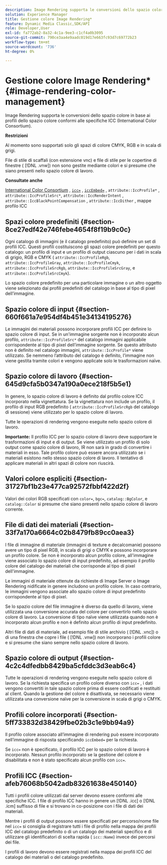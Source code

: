 ```yaml
---
description: Image Rendering supporta le conversioni dello spazio colore in base ai profili dello spazio colore conformi alle specifiche ICC (International Color Consortium).
solution: Experience Manager
title: Gestione colore Image Rendering*
feature: Dynamic Media Classic,SDK/API
role: Developer,User
exl-id: fa772ab2-8a32-4c1a-9ee3-c1cf4a0b3095
source-git-commit: 790ce3aa4e9aadc019d17e663fc93d7c69772b23
workflow-type: tm+mt
source-wordcount: '736'
ht-degree: 0%

---
```


# Gestione colore Image Rendering*{#image-rendering-color-management}

Image Rendering supporta le conversioni dello spazio colore in base ai profili dello spazio colore conformi alle specifiche ICC (International Color Consortium).

**Restrizioni**

Al momento sono supportati solo gli spazi di colore CMYK, RGB e in scala di grigi.

File di stile di scaffali (con estensione vnc) e file di stile per le copertine di finestre ( [!DNL .vnw]) non sono gestite mediante colori e si presume che siano presenti nello spazio colore di lavoro.

**Consultate anche**

[International Color Consortium](https://www.color.org/index.xalter) , [ `icc=`](../../../../../ir-api/http-protocol/image-rendering-api-ref/c-ir-http-protocol-ref/c-ir-http-protocol-command-reference/r-ir-icc.md#reference-86a2fff3cef24982ad2063d977a16e06) , [ `iccEmbed=`](../../../../../ir-api/http-protocol/image-rendering-api-ref/c-ir-http-protocol-ref/c-ir-http-protocol-command-reference/r-ir-iccembed.md#reference-47a433138c7c4b29b9b29871b2491a7f) , `attribute::IccProfile*` , `attribute::IccProfileSrc*`, `attribute::IccRenderIntent` , `attribute::IccBlackPointCompensation` , `attribute::IccDither` , mappe profilo ICC

## Spazi colore predefiniti {#section-8ce27edf42e746febe4654f8f19b9c0c}

Ogni catalogo di immagini (e il catalogo predefinito) può definire un set di profili ICC. Questi profili costituiscono gli spazi colore predefiniti per questo catalogo: un profilo di input e un profilo di output ciascuno per i dati in scala di grigio, RGB e CMYK ( `attribute::IccProfileRgb`, `attribute::IccProfileGray`, `attribute::IccProfileCmyk`, `attribute::IccProfileSrcRgb`, `attribute::IccProfileSrcGray`, e `attribute::IccProfileSrcCmyk`).

Lo spazio colore predefinito per una particolare immagine o un altro oggetto viene selezionato dai profili predefiniti del catalogo in base al tipo di pixel dell’immagine.

## Spazio colore di input {#section-660f661a7e954df4b451e34134195276}

Le immagini dei materiali possono incorporare profili ICC per definire lo spazio colore di input. Se in un&#39;immagine sorgente non è incorporato alcun profilo, `attribute::IccProfileSrc*` del catalogo immagini applicabile corrispondente al tipo di pixel dell’immagine sorgente. Se questo attributo non è definito nel catalogo immagini, `attribute::IccProfile*` viene utilizzato. Se nemmeno l’attributo del catalogo è definito, l’immagine non viene gestita tramite colori e vengono applicate solo le trasformazioni naïve.

## Spazio colore di lavoro {#section-645d9cfa5b0347a190a0ece218f5b5e1}

In genere, lo spazio colore di lavoro è definito dal profilo colore ICC incorporato nella vignettatura. Se la vignettatura non include un profilo, il profilo di input RGB predefinito ( `attribute::IccProfileSrcRgb` del catalogo di sessione) viene utilizzato per lo spazio colore di lavoro.

Tutte le operazioni di rendering vengono eseguite nello spazio colore di lavoro.

**Importante:** Il profilo ICC per lo spazio colore di lavoro deve supportare le trasformazioni di input e di output. Se viene utilizzato un profilo di solo output come spazio colore di lavoro, IR non sarà in grado di convertire i materiali in esso. Tale profilo colore può essere ancora utilizzato se i materiali esistono nello stesso spazio colore di lavoro. Il tentativo di applicare materiali in altri spazi di colore non riuscirà.

## Valori colore espliciti {#section-31727bf1b23e477ca92572fbbf422d2f}

Valori dei colori RGB specificati con `color=`, `bgc=`, `catalog::BgColor`, e `catalog::Color` si presume che siano presenti nello spazio colore di lavoro corrente.

## File di dati dei materiali {#section-33f7a170a6664c02b8479fb89cc0aea3}

I file di immagine di materiale (immagini di texture e decalcomanie) possono avere un tipo di pixel RGB, in scala di grigi o CMYK e possono incorporare un profilo colore. Se non è incorporato alcun profilo colore, all&#39;immagine viene associato lo spazio colore di input predefinito, ad esempio il profilo colore del catalogo dei materiali che corrisponde al tipo di pixel dell&#39;immagine.

Le immagini di materiale ottenute da richieste di Image Server o Image Rendering nidificate in genere includono un profilo colore. In caso contrario, le immagini vengono associate allo spazio colore di input predefinito corrispondente al tipo di pixel.

Se lo spazio colore del file immagine è diverso da quello di lavoro, viene utilizzata una conversione accurata del colore per convertirlo nello spazio colore di lavoro. La conversione di tipo naïve viene utilizzata quando non è incorporato alcun profilo e non è definito alcun profilo di input predefinito.

Altri file di dati di materiale, ad esempio file di stile archivio ( [!DNL .vnc]) o di una finestra che copre i file ( [!DNL .vnw]) non incorporano i profili colore e si presume che siano sempre nello spazio colore di lavoro.

## Spazio colore di output {#section-4c2c4dfedbb8429ba5cfddc3d3eab6c4}

Tutte le operazioni di rendering vengono eseguite nello spazio colore di lavoro. Se la richiesta specifica un profilo colore diverso con `icc=` , i dati vengono convertiti in tale spazio colore prima di essere codificati e restituiti al client. Quando la gestione del colore è disattivata, se necessario viene utilizzata una conversione naïve per la conversione in scala di grigi o CMYK.

## Profili colore incorporati {#section-5ff733832d38429fbe02b3c1e9bb94a9}

Il profilo colore associato all’immagine di rendering può essere incorporato nell’immagine di risposta specificando `iccEmbed=` per la richiesta.

Se `icc=` non è specificato, il profilo ICC per lo spazio colore di lavoro è incorporato. Nessun profilo incorporato se la gestione del colore è disabilitata e non è stato specificato alcun profilo con `icc=`.

## Profili ICC {#section-afeb76068b5042adb83261638e450140}

Tutti i profili colore utilizzati dal server devono essere conformi alle specifiche ICC. I file di profilo ICC hanno in genere un [!DNL .icc] o [!DNL .icm] suffisso di file e si trovano in co-posizione con i file di dati dei materiali.

Mentre i profili di output possono essere specificati per percorso/nome file nel `icc=` si consiglia di registrare tutti i file di profilo nella mappa dei profili ICC del catalogo predefinito o di un catalogo dei materiali specifico e di utilizzare gli identificatori di scelta rapida ( `icc::Name`) invece dei percorsi dei file.

I profili di lavoro devono essere registrati nella mappa dei profili ICC del catalogo dei materiali o del catalogo predefinito.
